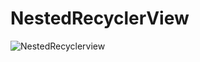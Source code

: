 # NestedRecyclerView
![NestedRecyclerview](https://user-images.githubusercontent.com/45175051/103457504-fa18f380-4d25-11eb-91a8-dff4af69dac2.jpg)

